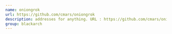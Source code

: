 ```yaml
---
name: oniongrok
url: https://github.com/cmars/oniongrok
description: addresses for anything. URL : https://github.com/cmars/oniongrok Groups : blackarch blackarch-tunnel
group: blackarch
---
```

